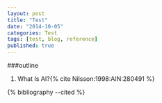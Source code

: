 ```yaml
---
layout: post
title: "Test"
date: "2014-10-05"
categories: Test
tags: [test, blog, reference]
published: true
---
```


###outline
1. What Is AI?{% cite Nilsson:1998:AIN:280491 %}


{% bibliography --cited %}
